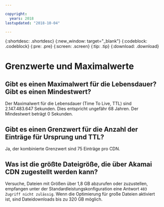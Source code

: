 ```yaml
---

copyright:
  years: 2018
lastupdated: "2018-10-04"

---
```


{:shortdesc: .shortdesc}
{:new_window: target="_blank"}
{:codeblock: .codeblock}
{:pre: .pre}
{:screen: .screen}
{:tip: .tip}
{:download: .download}

# Grenzwerte und Maximalwerte

## Gibt es einen Maximalwert für die Lebensdauer? Gibt es einen Mindestwert?

Der Maximalwert für die Lebensdauer (Time To Live, TTL) sind 2.147.483.647 Sekunden. Dies entspricht ungefähr 68 Jahren. Der Mindestwert beträgt 0 Sekunden.

## Gibt es einen Grenzwert für die Anzahl der Einträge für Ursprung und TTL?

Ja, der kombinierte Grenzwert sind 75 Einträge pro CDN.

## Was ist die größte Dateigröße, die über Akamai CDN zugestellt werden kann?

Versuche, Dateien mit Größen über 1,8 GB abzurufen oder zuzustellen, empfangen unter der Standardleistungskonfiguration eine Antwort `403 Zugriff nicht zulässig`. Wenn die Optimierung für große Dateien aktiviert ist, sind Dateidownloads bis zu 320 GB möglich.
